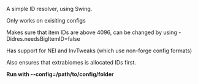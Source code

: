 <html>
	<body>

A simple ID resolver, using Swing.

Only works on exisiting configs

Makes sure that item IDs are above 4096, can be changed by using -Didres.needsBigItemID=false

Has support for NEI and InvTweaks (which use non-forge config formats)

Also ensures that extrabiomes is allocated IDs first.

<b>Run with --config=/path/to/config/folder</b>
</body>
</html>
